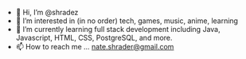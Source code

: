 - 👋 Hi, I’m @shradez
- 👀 I’m interested in (in no order) tech, games, music, anime, learning
- 🌱 I’m currently learning full stack development including Java, Javascript, HTML, CSS, PostgreSQL, and more.
- 📫 How to reach me ... nate.shrader@gmail.com

<!---
shradez/shradez is a ✨ special ✨ repository because its `README.md` (this file) appears on your GitHub profile.
You can click the Preview link to take a look at your changes.
--->
